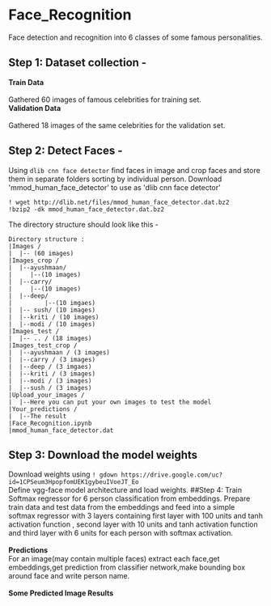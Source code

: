 # Face_Recognition
Face detection and recognition into 6 classes of some famous personalities.
## Step 1: Dataset collection -
**Train Data**<br/><br/>
Gathered 60 images of famous celebrities for training set.<br/>
**Validation Data**<br/><br/>
Gathered 18 images of the same celebrities for the validation set.
## Step 2: Detect Faces -
Using `dlib cnn face detector` find faces in image and crop faces and store them in separate folders sorting by individual person.
Download 'mmod_human_face_detector' to use as 'dlib cnn face detector'<br/>
```
! wget http://dlib.net/files/mmod_human_face_detector.dat.bz2 
!bzip2 -dk mmod_human_face_detector.dat.bz2
```
The directory structure should look like this -
```
Directory structure :
|Images /
|  |-- (60 images)
|Images_crop /
|  |--ayushmaan/
|     |--(10 images)
|  |--carry/ 
|     |--(10 images)
|  |--deep/ 
|         |--(10 imgaes)
|  |-- sush/ (10 images)
|  |--kriti / (10 images) 
|  |--modi / (10 images)
|Images_test / 
|  |-- .. / (18 images)
|Images_test_crop / 
|  |--ayushmaan / (3 images)
|  |--carry / (3 images)
|  |--deep / (3 imgaes)
|  |--kriti / (3 images)
|  |--modi / (3 images)
|  |--sush / (3 images) 
|Upload_your_images /
|  |--Here you can put your own images to test the model
|Your_predictions /
|  |--The result
|Face_Recognition.ipynb
|mmod_human_face_detector.dat
```
## Step 3: Download the model weights
Download weights using 
`! gdown https://drive.google.com/uc?id=1CPSeum3HpopfomUEK1gybeuIVoeJT_Eo` <br/>
Define vgg-face model architecture and load weights.
##Step 4: Train Softmax regressor for 6 person classification from embeddings.
Prepare train data and test data from the embeddings and feed into a simple softmax regressor with 3 layers containing first layer with 100 units and tanh activation function , second layer with 10 units and tanh activation function and third layer with 6 units for each person with softmax activation.<br/>
<br/>**Predictions**<br/>
For an image(may contain multiple faces) extract each face,get embeddings,get prediction from classifier network,make bounding box around face and write person name.<br/><br/>
**Some Predicted Image Results**<br/>
